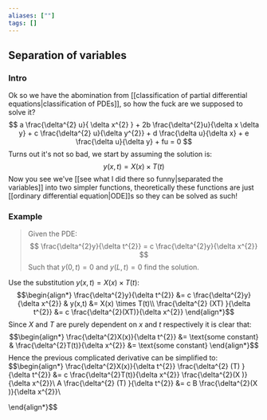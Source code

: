 ```yaml
---
aliases: [""]
tags: []
---
```


## Separation of variables
### Intro

Ok so we have the abomination from [[classification of partial differential equations|classification of PDEs]], so how the fuck are we supposed to solve it? 
$$ a \frac{\delta^{2} u}{ \delta x^{2} } + 2b \frac{\delta^{2}u}{\delta x \delta y} + c \frac{\delta^{2} u}{\delta y^{2}} + d \frac{\delta u}{\delta x} + e \frac{\delta u}{\delta y} + fu = 0 $$
Turns out it's not so bad, we start by assuming the solution is:
$$ y(x,t) = X(x) \times T(t) $$
Now you see we've [[see what I did there so funny|separated the variables]] into two simpler functions, theoretically these functions are just [[ordinary differential equation|ODE]]s so they can be solved as such!

### Example
> Given the PDE:
> $$ \frac{\delta^{2}y}{\delta t^{2}} = c \frac{\delta^{2}y}{\delta x^{2}} $$
> Such that $y(0,t)=0$ and $y(L,t)=0$ find the solution.

Use the substitution $y(x,t) = X(x) \times T(t)$:
$$\begin{align*}
\frac{\delta^{2}y}{\delta t^{2}} &=  c \frac{\delta^{2}y}{\delta x^{2}} & y(x,t) &=  X(x) \times T(t)\\
\frac{\delta^{2} (XT) }{\delta t^{2}} &=  c \frac{\delta^{2}(XT)}{\delta x^{2}}
\end{align*}$$
Since $X$ and $T$ are purely dependent on $x$ and $t$ respectively it is clear that:
$$\begin{align*}
\frac{\delta^{2}X(x)}{\delta t^{2}} &= \text{some constant} & \frac{\delta^{2}T(t)}{\delta x^{2}} &= \text{some constant}
\end{align*}$$
Hence the previous complicated derivative can be simplified to:
$$\begin{align*}
\frac{\delta^{2}X(x)}{\delta t^{2}} \frac{\delta^{2} (T) }{\delta t^{2}} &=  c \frac{\delta^{2}T(t)}{\delta x^{2}} \frac{\delta^{2}(X )}{\delta x^{2}}\\
A \frac{\delta^{2} (T) }{\delta t^{2}} &=  c B \frac{\delta^{2}(X )}{\delta x^{2}}\\

\end{align*}$$
